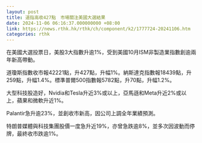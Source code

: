 ```yaml
---
layout: post
title: 道指高收427點　市場關注美國大選結果
date: 2024-11-06 06:16:37.000000000 +08:00
link: https://news.rthk.hk/rthk/ch/component/k2/1777724-20241106.htm
categories: rthk
---
```


在美國大選投票日，美股3大指數升逾1%，受到美國10月ISM非製造業指數創逾兩年新高帶動。

道瓊斯指數收市報42221點，升427點，升幅1%。納斯達克指數報18439點，升259點，升幅1.4%。標準普爾500指數報5782點，升70點，升幅1.2%。

大型科技股造好，Nvidia和Tesla升近3%或以上，亞馬遜和Meta升近2%或以上，蘋果和微軟升近1%。

Palantir急升逾23%，並創收市新高，因公司上調全年業績預測。

特朗普媒體與科技集團股價一度急升近19%，亦曾急跌逾8%，並多次因波動而停牌，最終收市跌逾1%。
